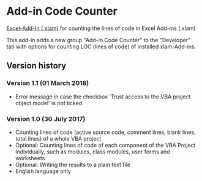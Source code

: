 # Add-in Code Counter

[Excel-Add-In (.xlam)](https://marco-krapf.de/excel/) for counting the lines of code in Excel Add-ins (.xlam)

This add-in adds a new group "Add-in Code Counter" to the "Developer" tab with options for counting LOC (lines of code) of installed xlam-Add-ins.

## Version history

### Version 1.1 (01 March 2018)
* Error message in case the checkbox 'Trust access to the VBA project object model' is not ticked

### Version 1.0 (30 July 2017)
* Counting lines of code (active source code, comment lines, blank lines, total lines) of a whole VBA project
* Optional: Counting lines of code of each component of the VBA Project individually, such as modules, class modules, user forms and worksheets
* Optional: Writing the results to a plain text file
* English language only
